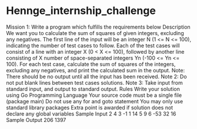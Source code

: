 # Hennge_internship_challenge
Mission 1: Write a program which fulfills the requirements below Description We want you to calculate the sum of squares of given integers, excluding any negatives. The first line of the input will be an integer N (1 &lt;= N &lt;= 100), indicating the number of test cases to follow. Each of the test cases will consist of a line with an integer X (0 &lt; X &lt;= 100), followed by another line consisting of X number of space-separated integers Yn (-100 &lt;= Yn &lt;= 100). For each test case, calculate the sum of squares of the integers, excluding any negatives, and print the calculated sum in the output. Note: There should be no output until all the input has been received. Note 2: Do not put blank lines between test cases solutions. Note 3: Take input from standard input, and output to standard output. Rules Write your solution using Go Programming Language Your source code must be a single file (package main) Do not use any for and goto statement You may only use standard library packages Extra point is awarded if solution does not declare any global variables Sample Input 2 4 3 -1 1 14 5 9 6 -53 32 16 Sample Output 206 1397
